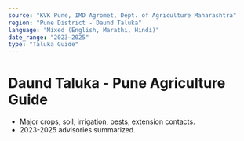 ```yaml
---
source: "KVK Pune, IMD Agromet, Dept. of Agriculture Maharashtra"
region: "Pune District - Daund Taluka"
language: "Mixed (English, Marathi, Hindi)"
date_range: "2023–2025"
type: "Taluka Guide"
---
```


# Daund Taluka - Pune Agriculture Guide
- Major crops, soil, irrigation, pests, extension contacts.
- 2023-2025 advisories summarized.
